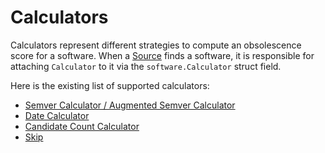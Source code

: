 # Calculators

Calculators represent different strategies to compute an obsolescence score for a software. 
When a [Source](../sources/README.md) finds a software, it is responsible for attaching `Calculator` to it via the `software.Calculator` struct field.

Here is the existing list of supported calculators:
 - [Semver Calculator / Augmented Semver Calculator](./semver_calculator.md)
 - [Date Calculator](./date_calculator.md)
 - [Candidate Count Calculator](./candidate_count_calculator.md)
 - [Skip](./skip.md)
